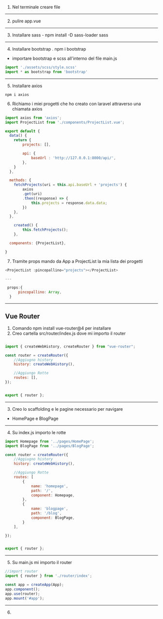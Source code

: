1. Nel terminale creare file
---
2. pulire app.vue
---
3. Installare sass - npm install -D sass-loader sass
---
4. Installare bootstrap . npm i bootstrap
 - importare bootstrap e scss all'interno del file main.js

 ```js
 import './assets/scss/style.scss'
 import * as bootstrap from 'bootstrap'

 ```
---

5. Installare axios 

```
npm i axios
```

6. Richiamo i miei progetti che ho creato con laravel attraverso una chiamata axios 

```js
import axios from 'axios';
import ProjectList from './components/ProjectList.vue';

export default {
  data() {
    return {
        projects: [],

        api: {
            baseUrl : 'http://127.0.0.1:8000/api/',
        },
    }  
  },

  methods: {
    fetchProjects(uri = this.api.baseUrl + 'projects') {
        axios
        .get(uri)
        .then((response) => {
            this.projects = response.data.data;
        })
    },
  },

    created() {
        this.fetchProjects();
    },

  components: {ProjectList},

}

```
7. Tramite props mando da App a ProjectList la mia lista dei progetti

```js
<ProjectList :pincopallino="projects"></ProjectList>

---

 props:{
      pincopallino: Array,
  } 

```
--- 

## Vue Router

1. Comando  npm install vue-router@4 per installare
2. Creo cartella src/router/index.js dove mi importo il router


```js

import { createWebHistory, createRouter } from "vue-router";

const router = createRouter({
    //Aggiugno history
    history: createWebHistory(),

    //Aggiungo Rotte
    routes: [],
});


export { router };

```

---

3. Creo lo scaffolding e le pagine necessario per navigare
- HomePage e BlogPage

---

4. Su index.js importo le rotte 

```js
import Homepage from '../pages/HomePage';
import BlogPage from '../pages/BlogPage';

const router = createRouter({
    //Aggiugno history
    history: createWebHistory(),

    //Aggiungo Rotte
    routes: [
        {
            name: 'homepage',
            path: '/',
            component: Homepage,
        },
        {
            name: 'blogpage',
            path: '/blog',
            component: BlogPage,
        }
    ],

});


export { router };

```
---
5. Su main.js mi importo il router 

```js
//import router 
import { router } from './router/index';

const app = createApp(App);
app.component();
app.use(router);
app.mount('#app');

```
---

6. 